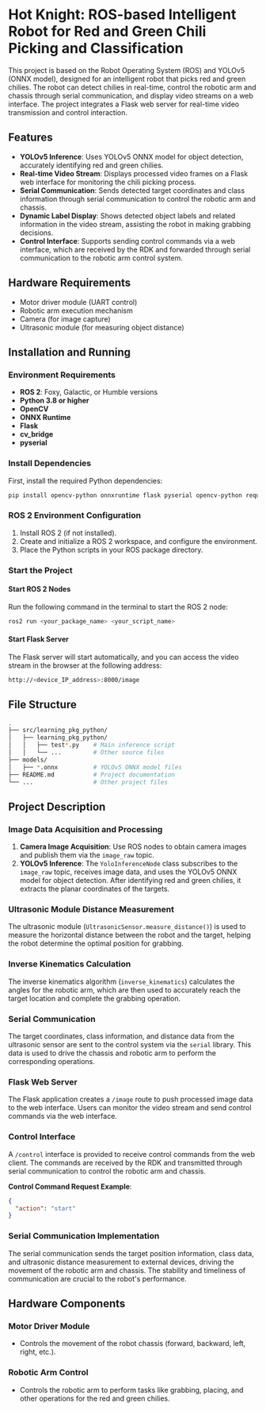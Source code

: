 # Hot Knight: ROS-based Intelligent Robot for Red and Green Chili Picking and Classification

This project is based on the Robot Operating System (ROS) and YOLOv5 (ONNX model), designed for an intelligent robot that picks red and green chilies. The robot can detect chilies in real-time, control the robotic arm and chassis through serial communication, and display video streams on a web interface. The project integrates a Flask web server for real-time video transmission and control interaction.

## Features

- **YOLOv5 Inference**: Uses YOLOv5 ONNX model for object detection, accurately identifying red and green chilies.
- **Real-time Video Stream**: Displays processed video frames on a Flask web interface for monitoring the chili picking process.
- **Serial Communication**: Sends detected target coordinates and class information through serial communication to control the robotic arm and chassis.
- **Dynamic Label Display**: Shows detected object labels and related information in the video stream, assisting the robot in making grabbing decisions.
- **Control Interface**: Supports sending control commands via a web interface, which are received by the RDK and forwarded through serial communication to the robotic arm control system.

## Hardware Requirements

- Motor driver module (UART control)
- Robotic arm execution mechanism
- Camera (for image capture)
- Ultrasonic module (for measuring object distance)

## Installation and Running

### Environment Requirements

- **ROS 2**: Foxy, Galactic, or Humble versions
- **Python 3.8 or higher**
- **OpenCV**
- **ONNX Runtime**
- **Flask**
- **cv_bridge**
- **pyserial**

### Install Dependencies

First, install the required Python dependencies:

```bash
pip install opencv-python onnxruntime flask pyserial opencv-python requests
```

### ROS 2 Environment Configuration

1. Install ROS 2 (if not installed).
2. Create and initialize a ROS 2 workspace, and configure the environment.
3. Place the Python scripts in your ROS package directory.

### Start the Project

#### Start ROS 2 Nodes

Run the following command in the terminal to start the ROS 2 node:

```bash
ros2 run <your_package_name> <your_script_name>
```

#### Start Flask Server

The Flask server will start automatically, and you can access the video stream in the browser at the following address:

```bash
http://<device_IP_address>:8000/image
```

## File Structure

```bash
.
├── src/learning_pkg_python/
│   ├── learning_pkg_python/
│   │   ├── test*.py    # Main inference script
│   │   └── ...         # Other source files
├── models/
│   ├── *.onnx          # YOLOv5 ONNX model files
├── README.md           # Project documentation
└── ...                 # Other project files
```

## Project Description

### Image Data Acquisition and Processing

1. **Camera Image Acquisition**: Use ROS nodes to obtain camera images and publish them via the `image_raw` topic.
2. **YOLOv5 Inference**: The `YoloInferenceNode` class subscribes to the `image_raw` topic, receives image data, and uses the YOLOv5 ONNX model for object detection. After identifying red and green chilies, it extracts the planar coordinates of the targets.

### Ultrasonic Module Distance Measurement

The ultrasonic module (`UltrasonicSensor.measure_distance()`) is used to measure the horizontal distance between the robot and the target, helping the robot determine the optimal position for grabbing.

### Inverse Kinematics Calculation

The inverse kinematics algorithm (`inverse_kinematics`) calculates the angles for the robotic arm, which are then used to accurately reach the target location and complete the grabbing operation.

### Serial Communication

The target coordinates, class information, and distance data from the ultrasonic sensor are sent to the control system via the `serial` library. This data is used to drive the chassis and robotic arm to perform the corresponding operations.

### Flask Web Server

The Flask application creates a `/image` route to push processed image data to the web interface. Users can monitor the video stream and send control commands via the web interface.

### Control Interface

A `/control` interface is provided to receive control commands from the web client. The commands are received by the RDK and transmitted through serial communication to control the robotic arm and chassis.

**Control Command Request Example**:

```json
{
  "action": "start"
}
```

### Serial Communication Implementation

The serial communication sends the target position information, class data, and ultrasonic distance measurement to external devices, driving the movement of the robotic arm and chassis. The stability and timeliness of communication are crucial to the robot's performance.

## Hardware Components

### Motor Driver Module

- Controls the movement of the robot chassis (forward, backward, left, right, etc.).

### Robotic Arm Control

- Controls the robotic arm to perform tasks like grabbing, placing, and other operations for the red and green chilies.
